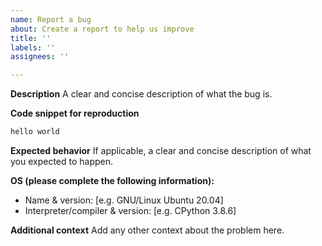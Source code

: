 ```yaml
---
name: Report a bug
about: Create a report to help us improve
title: ''
labels: ''
assignees: ''

---
```


**Description**
A clear and concise description of what the bug is.

**Code snippet for reproduction**
```python
hello world
```

**Expected behavior**
If applicable, a clear and concise description of what you expected to happen.

**OS (please complete the following information):**
 - Name & version: [e.g. GNU/Linux Ubuntu 20.04]
 - Interpreter/compiler & version: [e.g. CPython 3.8.6]

**Additional context**
Add any other context about the problem here.
